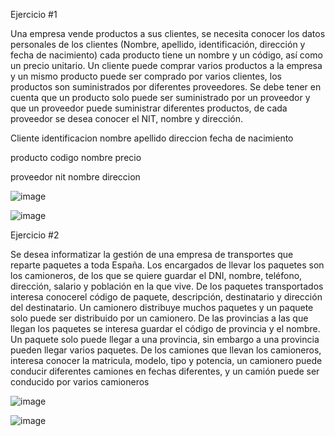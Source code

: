 Ejercicio #1

Una empresa vende productos a sus clientes, se necesita conocer los datos personales de los clientes (Nombre, apellido, identificación, dirección y fecha de nacimiento) cada producto tiene un nombre y un código, así como un  precio unitario. Un cliente puede comprar varios productos a la empresa y un mismo producto puede ser comprado por varios clientes, los productos son suministrados por diferentes proveedores. Se debe tener en cuenta que un producto solo puede ser suministrado por un proveedor y que un proveedor puede suministrar diferentes productos, de cada proveedor se desea conocer el NIT, nombre y dirección. 


Cliente
    identificacion
    nombre
    apellido
    direccion
    fecha de nacimiento
    
    
producto
    codigo
    nombre
    precio
    
    
 proveedor
    nit
    nombre
    direccion




![image](https://user-images.githubusercontent.com/103066775/168850181-486795c7-612e-49a1-b006-2b93051305a4.png)


![image](https://user-images.githubusercontent.com/103066775/168853439-8da702ce-5768-47a7-9494-f20e21f8d8da.png)






Ejercicio #2

Se desea informatizar la gestión de una empresa de transportes que reparte paquetes  a toda España. Los encargados de llevar los paquetes son los camioneros, de los que se quiere guardar el DNI, nombre, teléfono, dirección, salario y población en la que vive. De los paquetes transportados interesa conocerel código de paquete, descripción, destinatario y dirección del destinatario. Un camionero distribuye muchos paquetes y un paquete solo puede ser distribuido por un camionero. De las provincias a las que llegan los paquetes se interesa guardar el código de provincia y el nombre. Un paquete solo puede llegar a una provincia, sin embargo a una provincia pueden llegar varios paquetes. De los camiones que llevan los camioneros, interesa conocer la matricula, modelo, tipo y potencia, un camionero puede conducir diferentes camiones en fechas diferentes, y un camión puede ser conducido por varios camioneros



![image](https://user-images.githubusercontent.com/103066775/168855586-ca3a9f37-fa28-490c-851f-61b5e3096b28.png)



![image](https://user-images.githubusercontent.com/103066775/169062197-a593508b-0eb3-4e3e-927a-fb6a11163ab8.png)






